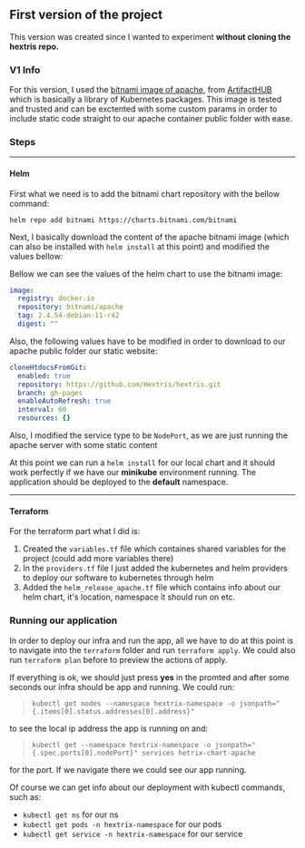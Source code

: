 ## First version of the project

This version was created since I wanted to experiment **without cloning the hextris repo.**

### V1 Info

For this version, I used the [bitnami image of apache](https://artifacthub.io/packages/helm/bitnami/apache), from [ArtifactHUB](https://artifacthub.io/) which is basically a library of Kubernetes packages. This image is tested and trusted and can be exctented with some custom params in order to include static code straight to our apache container public folder with ease.

### Steps

---
#### Helm
First what we need is to add the bitnami chart repository with the bellow command:

`helm repo add bitnami https://charts.bitnami.com/bitnami`

Next, I basically download the content of the apache bitnami image (which can also be installed with `helm install` at this point) and modified the values bellow:

Bellow we can see the values of the helm chart to use the bitnami image:

```yaml
image:
  registry: docker.io
  repository: bitnami/apache
  tag: 2.4.54-debian-11-r42
  digest: ""
```

Also, the following values have to be modified in order to download to our apache public folder our static website:

```yaml
cloneHtdocsFromGit:
  enabled: true
  repository: https://github.com/Hextris/hextris.git
  branch: gh-pages
  enableAutoRefresh: true
  interval: 60
  resources: {}
```

Also, I modified the service type to be `NodePort`, as we are just running the apache server with some static content

At this point we can run a `helm install` for our local chart and it should work perfectly if we have our **minikube** environment running. The application should be deployed to the **default** namespace.

---
#### Terraform 
For the terraform part what I did is:

1. Created the `variables.tf` file which containes shared variables for the project (could add more variables there)
2. In the `providers.tf` file I just added the kubernetes and helm providers to deploy our software to kubernetes through helm
3. Added the `helm_release_apache.tf` file which contains info about our helm chart, it's location, namespace it should run on etc.

### Running our application

In order to deploy our infra and run the app, all we have to do at this point is to navigate into the `terraform` folder and run `terraform apply`. We could also run `terraform plan` before to preview the actions of apply.

If everything is ok, we should just press **yes** in the promted and after some seconds our infra should be app and running. We could run: 
>`kubectl get nodes --namespace hextrix-namespace -o jsonpath="{.items[0].status.addresses[0].address}"` 

to see the local ip address the app is running on and:
> `kubectl get --namespace hextrix-namespace -o jsonpath="{.spec.ports[0].nodePort}" services hetrix-chart-apache`

for the port. If we navigate there we could see our app running.

Of course we can get info about our deployment with kubectl commands, such as:
* `kubectl get ns` for our ns
* `kubectl get pods -n hextrix-namespace` for our pods
* `kubectl get service -n hextrix-namespace` for our service




